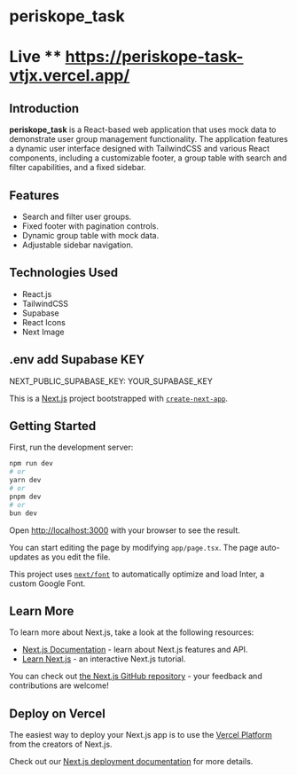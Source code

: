 # periskope_task
# Live ** https://periskope-task-vtjx.vercel.app/

## Introduction
**periskope_task** is a React-based web application that uses mock data to demonstrate user group management functionality. The application features a dynamic user interface designed with TailwindCSS and various React components, including a customizable footer, a group table with search and filter capabilities, and a fixed sidebar.

## Features
- Search and filter user groups.
- Fixed footer with pagination controls.
- Dynamic group table with mock data.
- Adjustable sidebar navigation.

## Technologies Used
- React.js
- TailwindCSS
- Supabase
- React Icons
- Next Image

## .env add Supabase KEY
NEXT_PUBLIC_SUPABASE_KEY: YOUR_SUPABASE_KEY


This is a [Next.js](https://nextjs.org/) project bootstrapped with [`create-next-app`](https://github.com/vercel/next.js/tree/canary/packages/create-next-app).
## Getting Started

First, run the development server:

```bash
npm run dev
# or
yarn dev
# or
pnpm dev
# or
bun dev
```

Open [http://localhost:3000](http://localhost:3000) with your browser to see the result.

You can start editing the page by modifying `app/page.tsx`. The page auto-updates as you edit the file.

This project uses [`next/font`](https://nextjs.org/docs/basic-features/font-optimization) to automatically optimize and load Inter, a custom Google Font.

## Learn More

To learn more about Next.js, take a look at the following resources:

- [Next.js Documentation](https://nextjs.org/docs) - learn about Next.js features and API.
- [Learn Next.js](https://nextjs.org/learn) - an interactive Next.js tutorial.

You can check out [the Next.js GitHub repository](https://github.com/vercel/next.js/) - your feedback and contributions are welcome!

## Deploy on Vercel

The easiest way to deploy your Next.js app is to use the [Vercel Platform](https://vercel.com/new?utm_medium=default-template&filter=next.js&utm_source=create-next-app&utm_campaign=create-next-app-readme) from the creators of Next.js.

Check out our [Next.js deployment documentation](https://nextjs.org/docs/deployment) for more details.
